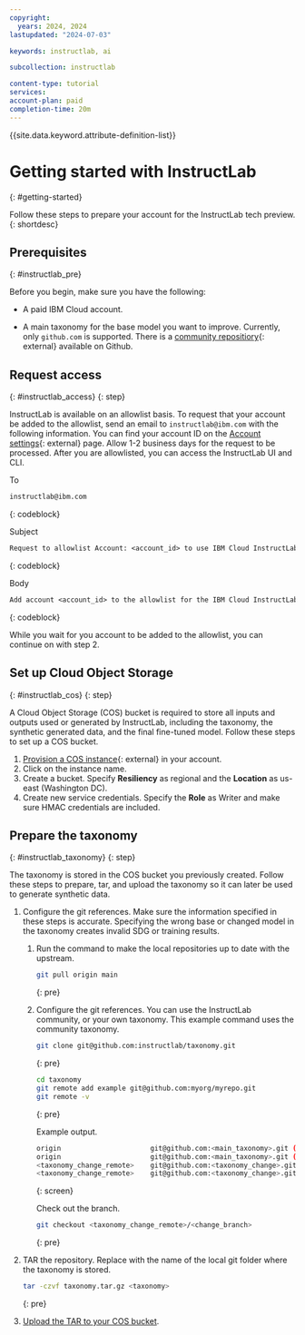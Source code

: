 ```yaml
---
copyright:
  years: 2024, 2024
lastupdated: "2024-07-03"

keywords: instructlab, ai

subcollection: instructlab

content-type: tutorial
services: 
account-plan: paid
completion-time: 20m
---
```


{{site.data.keyword.attribute-definition-list}}


# Getting started with InstructLab
{: #getting-started}

Follow these steps to prepare your account for the InstructLab tech preview.
{: shortdesc}

## Prerequisites
{: #instructlab_pre}

Before you begin, make sure you have the following:

- A paid IBM Cloud account.

- A main taxonomy for the base model you want to improve. Currently, only `github.com` is supported. There is a [community repositiory](https://github.com/instructlab/taxonomy){: external} available on Github. 


## Request access
{: #instructlab_access}
{: step}

InstructLab is available on an allowlist basis. To request that your account be added to the allowlist, send an email to `instructlab@ibm.com` with the following information. You can find your account ID on the [Account settings](https://cloud.ibm.com/account/settings){: external} page. Allow 1-2 business days for the request to be processed. After you are allowlisted, you can access the InstructLab UI and CLI. 


To
```txt
instructlab@ibm.com
```
{: codeblock}

Subject
```txt
Request to allowlist Account: <account_id> to use IBM Cloud InstructLab Service.
```
{: codeblock}

Body
```txt
Add account <account_id> to the allowlist for the IBM Cloud InstructLab service.
```
{: codeblock}

While you wait for you account to be added to the allowlist, you can continue on with step 2. 


## Set up Cloud Object Storage
{: #instructlab_cos}
{: step}

A Cloud Object Storage (COS) bucket is required to store all inputs and outputs used or generated by InstructLab, including the taxonomy, the synthetic generated data, and the final fine-tuned model. Follow these steps to set up a COS bucket. 

1. [Provision a COS instance](https://cloud.ibm.com/objectstorage/create){: external} in your account. 
2. Click on the instance name.
3. Create a bucket. Specify **Resiliency** as regional and the **Location** as us-east (Washington DC).
4. Create new service credentials. Specify the **Role** as Writer and make sure HMAC credentials are included.  


## Prepare the taxonomy
{: #instructlab_taxonomy}
{: step}

The taxonomy is stored in the COS bucket you previously created. Follow these steps to prepare, tar, and upload the taxonomy so it can later be used to generate synthetic data. 

1. Configure the git references. Make sure the information specified in these steps is accurate. Specifying the wrong base or changed model in the taxonomy creates invalid SDG or training results. 

    1. Run the command to make the local repositories up to date with the upstream. 
        ```sh
        git pull origin main
        ```
        {: pre}
    
    2. Configure the git references. You can use the InstructLab community, or your own taxonomy. This example command uses the community taxonomy. 

        ```sh
        git clone git@github.com:instructlab/taxonomy.git
        ```
        {: pre}

        ```sh
        cd taxonomy
        git remote add example git@github.com:myorg/myrepo.git
        git remote -v   
        ```
        {: pre}

        Example output.

        ```sh
        origin	                    git@github.com:<main_taxonomy>.git (fetch)
        origin	                    git@github.com:<main_taxonomy>.git (push)
        <taxonomy_change_remote>	git@github.com:<taxonomy_change>.git (fetch)
        <taxonomy_change_remote>	git@github.com:<taxonomy_change>.git (push)
        ```
        {: screen}

        Check out the branch. 

        ```sh
        git checkout <taxonomy_change_remote>/<change_branch>
        ```
        {: pre}


2. TAR the repository. Replace <taxonomy> with the name of the local git folder where the taxonomy is stored. 
    ```sh
    tar -czvf taxonomy.tar.gz <taxonomy>
    ```
    {: pre}

3. [Upload the TAR to your COS bucket](/docs/cloud-object-storage?topic=cloud-object-storage-upload).



